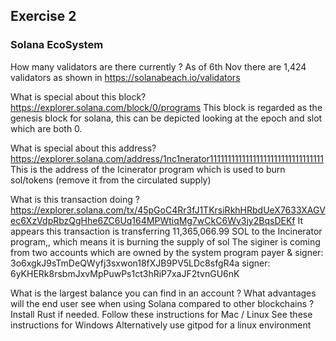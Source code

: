 ## Exercise 2

### Solana EcoSystem

How many validators are there currently ?
As of 6th Nov there are 1,424 validators as shown in https://solanabeach.io/validators

What is special about this block? https://explorer.solana.com/block/0/programs
This block is regarded as the genesis block for solana, this can be depicted looking at the epoch and slot which are both 0.



What is special about this address? https://explorer.solana.com/address/1nc1nerator11111111111111111111111111111111
This is the address of the Icinerator program which is used to burn sol/tokens (remove it from the circulated supply)


What is this transaction doing ? https://explorer.solana.com/tx/45pGoC4Rr3fJ1TKrsiRkhHRbdUeX7633XAGVec6XzVdpRbzQgHhe6ZC6Uq164MPWtiqMg7wCkC6Wy3jy2BqsDEKf
It appears this transaction is transferring 11,365,066.99 SOL to the Incinerator program,, which means it is burning the supply of sol
The siginer is coming from two accounts which are owned by the system program
payer & signer: 3o6xgkJ9sTmDeQWyfj3sxwon18fXJB9PV5LDc8sfgR4a
signer: 6yKHERk8rsbmJxvMpPuwPs1ct3hRiP7xaJF2tvnGU6nK


What is the largest balance you can find in an account ?
What advantages will the end user see when using Solana compared to other blockchains ?
Install Rust if needed.
Follow these instructions for Mac / Linux
See these instructions for Windows
Alternatively use gitpod for a linux environment